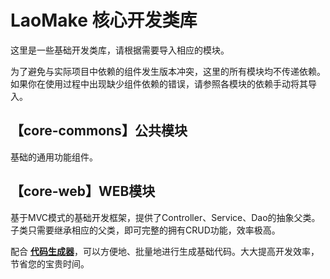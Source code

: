 # LaoMake 核心开发类库

这里是一些基础开发类库，请根据需要导入相应的模块。

为了避免与实际项目中依赖的组件发生版本冲突，这里的所有模块均不传递依赖。如果你在使用过程中出现缺少组件依赖的错误，请参照各模块的依赖手动将其导入。

## 【core-commons】公共模块

基础的通用功能组件。

## 【core-web】WEB模块

基于MVC模式的基础开发框架，提供了Controller、Service、Dao的抽象父类。子类只需要继承相应的父类，即可完整的拥有CRUD功能，效率极高。

配合 [**代码生成器**](https://github.com/lmk-code/lmk-code-tools)，可以方便地、批量地进行生成基础代码。大大提高开发效率，节省您的宝贵时间。


